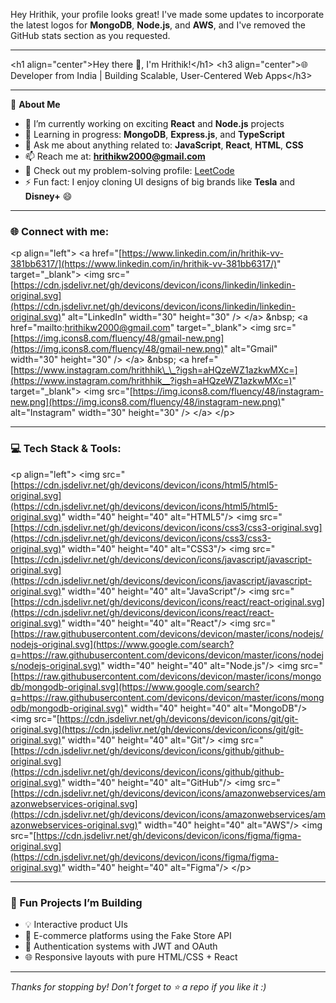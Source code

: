 Hey Hrithik, your profile looks great\! I've made some updates to incorporate the latest logos for **MongoDB**, **Node.js**, and **AWS**, and I've removed the GitHub stats section as you requested.

-----

\<h1 align="center"\>Hey there 👋, I'm Hrithik\!\</h1\>
\<h3 align="center"\>🌐 Developer from India | Building Scalable, User-Centered Web Apps\</h3\>

-----

🌟 **About Me**

  - 🔭 I’m currently working on exciting **React** and **Node.js** projects
  - 🌱 Learning in progress: **MongoDB**, **Express.js**, and **TypeScript**
  - 💬 Ask me about anything related to: **JavaScript**, **React**, **HTML**, **CSS**
  - 📫 Reach me at: **hrithikw2000@gmail.com**
  - 📄 Check out my problem-solving profile: [LeetCode](https://leetcode.com/u/Hrithikvv/)
  - ⚡ Fun fact: I enjoy cloning UI designs of big brands like **Tesla** and **Disney+** 😄

-----

### 🌐 Connect with me:

\<p align="left"\>
\<a href="[https://www.linkedin.com/in/hrithik-vv-381bb6317/](https://www.linkedin.com/in/hrithik-vv-381bb6317/)" target="\_blank"\>
\<img src="[https://cdn.jsdelivr.net/gh/devicons/devicon/icons/linkedin/linkedin-original.svg](https://cdn.jsdelivr.net/gh/devicons/devicon/icons/linkedin/linkedin-original.svg)" alt="LinkedIn" width="30" height="30" /\>
\</a\>
\&nbsp;
\<a href="mailto:hrithikw2000@gmail.com" target="\_blank"\>
\<img src="[https://img.icons8.com/fluency/48/gmail-new.png](https://img.icons8.com/fluency/48/gmail-new.png)" alt="Gmail" width="30" height="30" /\>
\</a\>
\&nbsp;
\<a href="[https://www.instagram.com/hrithhik\_\_?igsh=aHQzeWZ1azkwMXc=](https://www.instagram.com/hrithhik__?igsh=aHQzeWZ1azkwMXc=)" target="\_blank"\>
\<img src="[https://img.icons8.com/fluency/48/instagram-new.png](https://img.icons8.com/fluency/48/instagram-new.png)" alt="Instagram" width="30" height="30" /\>
\</a\>
\</p\>

-----

### 💻 Tech Stack & Tools:

\<p align="left"\>
\<img src="[https://cdn.jsdelivr.net/gh/devicons/devicon/icons/html5/html5-original.svg](https://cdn.jsdelivr.net/gh/devicons/devicon/icons/html5/html5-original.svg)" width="40" height="40" alt="HTML5"/\>
\<img src="[https://cdn.jsdelivr.net/gh/devicons/devicon/icons/css3/css3-original.svg](https://cdn.jsdelivr.net/gh/devicons/devicon/icons/css3/css3-original.svg)" width="40" height="40" alt="CSS3"/\>
\<img src="[https://cdn.jsdelivr.net/gh/devicons/devicon/icons/javascript/javascript-original.svg](https://cdn.jsdelivr.net/gh/devicons/devicon/icons/javascript/javascript-original.svg)" width="40" height="40" alt="JavaScript"/\>
\<img src="[https://cdn.jsdelivr.net/gh/devicons/devicon/icons/react/react-original.svg](https://cdn.jsdelivr.net/gh/devicons/devicon/icons/react/react-original.svg)" width="40" height="40" alt="React"/\>
\<img src="[https://raw.githubusercontent.com/devicons/devicon/master/icons/nodejs/nodejs-original.svg](https://www.google.com/search?q=https://raw.githubusercontent.com/devicons/devicon/master/icons/nodejs/nodejs-original.svg)" width="40" height="40" alt="Node.js"/\>
\<img src="[https://raw.githubusercontent.com/devicons/devicon/master/icons/mongodb/mongodb-original.svg](https://www.google.com/search?q=https://raw.githubusercontent.com/devicons/devicon/master/icons/mongodb/mongodb-original.svg)" width="40" height="40" alt="MongoDB"/\>
\<img src="[https://cdn.jsdelivr.net/gh/devicons/devicon/icons/git/git-original.svg](https://cdn.jsdelivr.net/gh/devicons/devicon/icons/git/git-original.svg)" width="40" height="40" alt="Git"/\>
\<img src="[https://cdn.jsdelivr.net/gh/devicons/devicon/icons/github/github-original.svg](https://cdn.jsdelivr.net/gh/devicons/devicon/icons/github/github-original.svg)" width="40" height="40" alt="GitHub"/\>
\<img src="[https://cdn.jsdelivr.net/gh/devicons/devicon/icons/amazonwebservices/amazonwebservices-original.svg](https://cdn.jsdelivr.net/gh/devicons/devicon/icons/amazonwebservices/amazonwebservices-original.svg)" width="40" height="40" alt="AWS"/\>
\<img src="[https://cdn.jsdelivr.net/gh/devicons/devicon/icons/figma/figma-original.svg](https://cdn.jsdelivr.net/gh/devicons/devicon/icons/figma/figma-original.svg)" width="40" height="40" alt="Figma"/\>
\</p\>

-----

### 🎯 Fun Projects I’m Building

  - 💡 Interactive product UIs
  - 🛒 E-commerce platforms using the Fake Store API
  - 🔐 Authentication systems with JWT and OAuth
  - 🌐 Responsive layouts with pure HTML/CSS + React

-----

*Thanks for stopping by\! Don’t forget to ⭐️ a repo if you like it :)*
